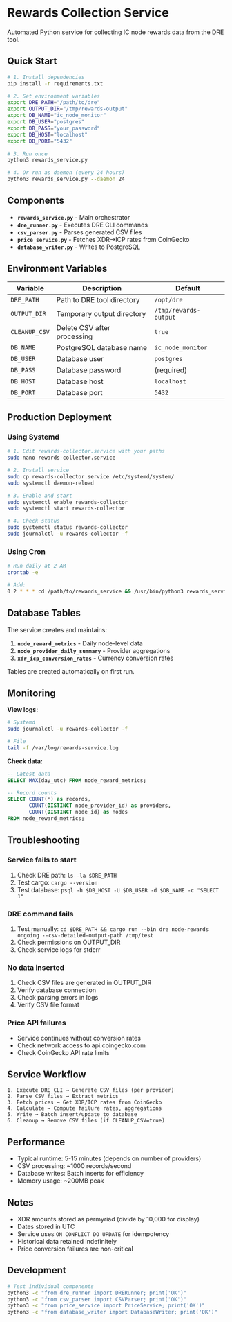 # Rewards Collection Service

Automated Python service for collecting IC node rewards data from the DRE tool.

## Quick Start

```bash
# 1. Install dependencies
pip install -r requirements.txt

# 2. Set environment variables
export DRE_PATH="/path/to/dre"
export OUTPUT_DIR="/tmp/rewards-output"
export DB_NAME="ic_node_monitor"
export DB_USER="postgres"
export DB_PASS="your_password"
export DB_HOST="localhost"
export DB_PORT="5432"

# 3. Run once
python3 rewards_service.py

# 4. Or run as daemon (every 24 hours)
python3 rewards_service.py --daemon 24
```

## Components

- **`rewards_service.py`** - Main orchestrator
- **`dre_runner.py`** - Executes DRE CLI commands
- **`csv_parser.py`** - Parses generated CSV files
- **`price_service.py`** - Fetches XDR→ICP rates from CoinGecko
- **`database_writer.py`** - Writes to PostgreSQL

## Environment Variables

| Variable | Description | Default |
|----------|-------------|---------|
| `DRE_PATH` | Path to DRE tool directory | `/opt/dre` |
| `OUTPUT_DIR` | Temporary output directory | `/tmp/rewards-output` |
| `CLEANUP_CSV` | Delete CSV after processing | `true` |
| `DB_NAME` | PostgreSQL database name | `ic_node_monitor` |
| `DB_USER` | Database user | `postgres` |
| `DB_PASS` | Database password | (required) |
| `DB_HOST` | Database host | `localhost` |
| `DB_PORT` | Database port | `5432` |

## Production Deployment

### Using Systemd

```bash
# 1. Edit rewards-collector.service with your paths
sudo nano rewards-collector.service

# 2. Install service
sudo cp rewards-collector.service /etc/systemd/system/
sudo systemctl daemon-reload

# 3. Enable and start
sudo systemctl enable rewards-collector
sudo systemctl start rewards-collector

# 4. Check status
sudo systemctl status rewards-collector
sudo journalctl -u rewards-collector -f
```

### Using Cron

```bash
# Run daily at 2 AM
crontab -e

# Add:
0 2 * * * cd /path/to/rewards_service && /usr/bin/python3 rewards_service.py >> /var/log/rewards.log 2>&1
```

## Database Tables

The service creates and maintains:

1. **`node_reward_metrics`** - Daily node-level data
2. **`node_provider_daily_summary`** - Provider aggregations  
3. **`xdr_icp_conversion_rates`** - Currency conversion rates

Tables are created automatically on first run.

## Monitoring

**View logs:**
```bash
# Systemd
sudo journalctl -u rewards-collector -f

# File
tail -f /var/log/rewards-service.log
```

**Check data:**
```sql
-- Latest data
SELECT MAX(day_utc) FROM node_reward_metrics;

-- Record counts
SELECT COUNT(*) as records,
       COUNT(DISTINCT node_provider_id) as providers,
       COUNT(DISTINCT node_id) as nodes
FROM node_reward_metrics;
```

## Troubleshooting

### Service fails to start
1. Check DRE path: `ls -la $DRE_PATH`
2. Test cargo: `cargo --version`
3. Test database: `psql -h $DB_HOST -U $DB_USER -d $DB_NAME -c "SELECT 1"`

### DRE command fails
1. Test manually: `cd $DRE_PATH && cargo run --bin dre node-rewards ongoing --csv-detailed-output-path /tmp/test`
2. Check permissions on OUTPUT_DIR
3. Check service logs for stderr

### No data inserted
1. Check CSV files are generated in OUTPUT_DIR
2. Verify database connection
3. Check parsing errors in logs
4. Verify CSV file format

### Price API failures
- Service continues without conversion rates
- Check network access to api.coingecko.com
- Check CoinGecko API rate limits

## Service Workflow

```
1. Execute DRE CLI → Generate CSV files (per provider)
2. Parse CSV files → Extract metrics
3. Fetch prices → Get XDR/ICP rates from CoinGecko
4. Calculate → Compute failure rates, aggregations
5. Write → Batch insert/update to database
6. Cleanup → Remove CSV files (if CLEANUP_CSV=true)
```

## Performance

- Typical runtime: 5-15 minutes (depends on number of providers)
- CSV processing: ~1000 records/second
- Database writes: Batch inserts for efficiency
- Memory usage: ~200MB peak

## Notes

- XDR amounts stored as permyriad (divide by 10,000 for display)
- Dates stored in UTC
- Service uses `ON CONFLICT DO UPDATE` for idempotency
- Historical data retained indefinitely
- Price conversion failures are non-critical

## Development

```bash
# Test individual components
python3 -c "from dre_runner import DRERunner; print('OK')"
python3 -c "from csv_parser import CSVParser; print('OK')"
python3 -c "from price_service import PriceService; print('OK')"
python3 -c "from database_writer import DatabaseWriter; print('OK')"
```
